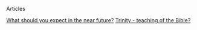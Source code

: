 Articles

[What should you expect in the near future?](./near-future.md)
[Trinity - teaching of the Bible?](./trinity.md)
